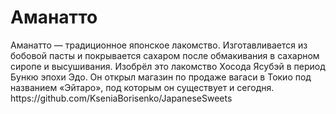  <h1>
Аманатто
</h1>
<p>
Аманатто — традиционное японское лакомство. Изготавливается из бобовой пасты и покрывается сахаром после обмакивания в сахарном сиропе и высушивания. Изобрёл это лакомство Хосода Ясубэй в период Бункю эпохи Эдо. Он открыл магазин по продаже вагаси в Токио под названием «Эйтаро», под которым он существует и сегодня. 
https://github.com/KseniaBorisenko/JapaneseSweets
